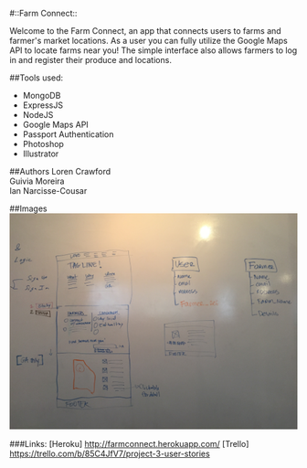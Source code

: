 #::Farm Connect::

Welcome to the Farm Connect, an app that connects users to farms and farmer's market locations. As a user you can fully utilize the Google Maps API to locate farms near you! The simple interface also allows farmers to log in and register their produce and locations.


##Tools used:
* MongoDB
* ExpressJS
* NodeJS
* Google Maps API
* Passport Authentication
* Photoshop
* Illustrator


##Authors
Loren Crawford <br>
Guivia Moreira <br>
Ian Narcisse-Cousar

##Images
<img src="/public/images/Wireframe.JPG">

###Links:
[Heroku]     http://farmconnect.herokuapp.com/
[Trello]      https://trello.com/b/85C4JfV7/project-3-user-stories


